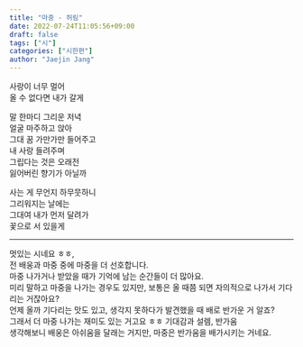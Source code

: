 ```yaml
---
title: "마중 - 허림"
date: 2022-07-24T11:05:56+09:00
draft: false
tags: ["시"]
categories: ["시한편"]
author: "Jaejin Jang"
---
```


사랑이 너무 멀어  
올 수 없다면 내가 갈게  

말 한마디 그리운 저녁  
얼굴 마주하고 앉아  
그대 꿈 가만가만 들어주고  
내 사랑 들려주며  
그립다는 것은 오래전  
잃어버린 향기가 아닐까  

사는 게 무언지 하무뭇하니  
그리워지는 날에는  
그대여 내가 먼저 달려가  
꽃으로 서 있을게  

---

멋있는 시네요 ㅎㅎ,   
전 배웅과 마중 중에 마중을 더 선호합니다.  
마중 나가거나 받았을 때가 기억에 남는 순간들이 더 많아요.  
미리 말하고 마중을 나가는 경우도 있지만, 보통은 올 때쯤 되면 자의적으로 나가서 기다리는 거잖아요?  
언제 올까 기다리는 맛도 있고, 생각지 못하다가 발견했을 때 배로 반가운 거 알죠?   
그래서 더 마중 나가는 재미도 있는 거고요 ㅎㅎ 기대감과 설렘, 반가움  
생각해보니 배웅은 아쉬움을 달래는 거지만, 마중은 반가움을 배가시키는 거네요.  